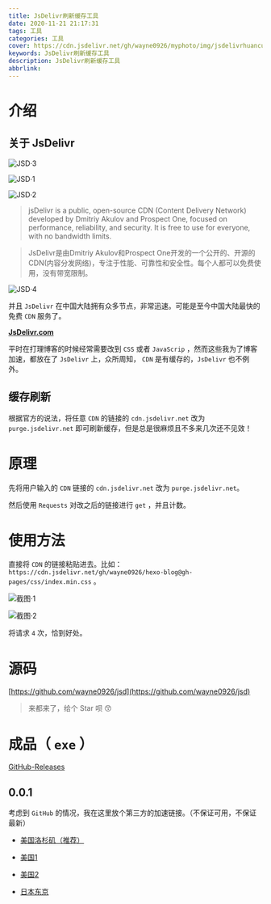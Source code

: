 ```yaml
---
title: JsDelivr刷新缓存工具
date: 2020-11-21 21:17:31
tags: 工具
categories: 工具
cover: https://cdn.jsdelivr.net/gh/wayne0926/myphoto/img/jsdelivrhuancun.jpg
keywords: JsDelivr刷新缓存工具
description: JsDelivr刷新缓存工具
abbrlink:
---
```

# 介绍
## 关于 JsDelivr

![JSD·3](https://cdn.jsdelivr.net/gh/wayne0926/myphoto/img/20201121222634.png)

![JSD·1](https://cdn.jsdelivr.net/gh/wayne0926/myphoto/img/20201121222029.png)

![JSD·2](https://cdn.jsdelivr.net/gh/wayne0926/myphoto/img/20201121222119.png)
> jsDelivr is a public, open-source CDN (Content Delivery Network) developed by Dmitriy Akulov and Prospect One, focused on performance, reliability, and security. It is free to use for everyone, with no bandwidth limits.

> JsDelivr是由Dmitriy Akulov和Prospect One开发的一个公开的、开源的CDN(内容分发网络)，专注于性能、可靠性和安全性。每个人都可以免费使用，没有带宽限制。

![JSD·4](https://cdn.jsdelivr.net/gh/wayne0926/myphoto/img/20201121223153.png)

并且 `JsDelivr` 在中国大陆拥有众多节点，非常迅速。可能是至今中国大陆最快的免费 `CDN` 服务了。

**[JsDelivr.com](https://www.jsdelivr.net)**

平时在打理博客的时候经常需要改到 `CSS` 或者 `JavaScrip` ，然而这些我为了博客加速，都放在了 `JsDelivr` 上，众所周知， `CDN` 是有缓存的，`JsDelivr` 也不例外。

## 缓存刷新

根据官方的说法，将任意 `CDN` 的链接的 `cdn.jsdelivr.net` 改为 `purge.jsdelivr.net` 即可刷新缓存，但是总是很麻烦且不多来几次还不见效！

# 原理

先将用户输入的 `CDN` 链接的 `cdn.jsdelivr.net` 改为 `purge.jsdelivr.net`。

然后使用 `Requests` 对改之后的链接进行 `get` ，并且计数。

# 使用方法

直接将 `CDN` 的链接粘贴进去。比如：`https://cdn.jsdelivr.net/gh/wayne0926/hexo-blog@gh-pages/css/index.min.css` 。

![截图·1](https://cdn.jsdelivr.net/gh/wayne0926/myphoto/img/jsd1.jpg)

![截图·2](https://cdn.jsdelivr.net/gh/wayne0926/myphoto/img/jsd2.jpg)

将请求 `4` 次，恰到好处。

# 源码

[https://github.com/wayne0926/jsd](https://github.com/wayne0926/jsd)

> 来都来了，给个 Star 呗 😙

# 成品（ `exe` ）

[GitHub-Releases](https://github.com/wayne0926/jsd/releases/)

## 0.0.1

考虑到 `GitHub` 的情况，我在这里放个第三方的加速链接。（不保证可用，不保证最新）

- [美国洛杉矶（推荐）](https://git.yumenaka.net/https://github.com/wayne0926/jsd/releases/download/0.0.1/jsd.exe)

- [美国1](https://gh.con.sh/https://github.com/wayne0926/jsd/releases/download/0.0.1/jsd.exe)

- [美国2](https://gh.api.99988866.xyz/https://github.com/wayne0926/jsd/releases/download/0.0.1/jsd.exe)

- [日本东京](https://download.fastgit.org/wayne0926/jsd/releases/download/0.0.1/jsd.exe)
